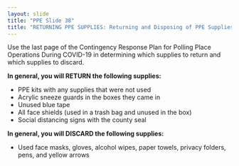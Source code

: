 ```yaml
---
layout: slide
title: "PPE Slide 38"
title: "RETURNING PPE SUPPLIES: Returning and Disposing of PPE Supplies"
---
```


Use the last page of the Contingency Response Plan for Polling Place Operations During COVID-19 in determining which supplies to return and which supplies to discard.

**In general, you will RETURN the following supplies:**

- PPE kits with any supplies that were not used
- Acrylic sneeze guards in the boxes they came in
- Unused blue tape
- All face shields (used in a trash bag and unused in the box)
- Social distancing signs with the county seal

**In general, you will DISCARD the following supplies:**

- Used face masks, gloves, alcohol wipes, paper towels, privacy folders, pens, and yellow arrows

